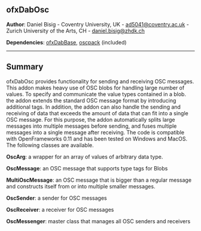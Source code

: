 ## ofxDabOsc

**Author**: Daniel Bisig - Coventry University, UK - [ad5041@coventry.ac.uk](ad5041@coventry.ac.uk) - Zurich University of the Arts, CH - [daniel.bisig@zhdk.ch](daniel.bisig@zhdk.ch)

**Dependencies**: [ofxDabBase](https://bitbucket.org/dbisig/ofxdabbase_011/src/master/), [oscpack](http://www.rossbencina.com/code/oscpack) (included)

---

## Summary

ofxDabOsc provides functionality for sending and receiving OSC messages. This addon makes heavy use of OSC blobs for handling large number of values. To specify and communicate the value types contained in a blob. the addon extends the standard OSC message format by introducing additional tags. In addition, the addon can also handle the sending and receiving of data that exceeds the amount of data that can fit into a single OSC message. For this purpose, the addon automatically splits large messages into multiple messages before sending, and fuses multiple messages into a single message after receiving. The code is compatible with OpenFrameworks 0.11 and has been tested on Windows and MacOS. The following classes are available.

**OscArg**: a wrapper for an array of values of arbitrary data type.

**OscMessage**: an OSC message that supports type tags for Blobs

**MultiOscMessage**: an OSC message that is bigger than a regular message and constructs itself from or into multiple smaller messages.

**OscSender**: a sender for OSC messages

**OscReceiver**: a receiver for OSC messages

**OscMessenger**: master class that manages all OSC senders and receivers